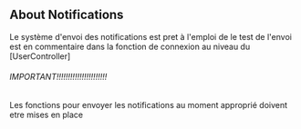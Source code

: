 ## About Notifications
Le système d'envoi des notifications est pret à l'emploi de le test de l'envoi est en commentaire dans la 
fonction de connexion au niveau du [UserController]
###### IMPORTANT!!!!!!!!!!!!!!!!!!!!!!
Les fonctions pour envoyer les notifications au moment approprié doivent etre mises en place